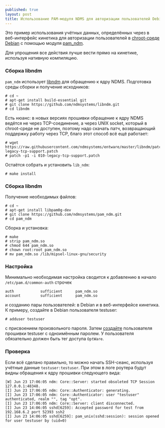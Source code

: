 ```yaml
---
published: true
layout: post
title: Использование PAM-модуля NDMS для авторизации пользователей Debian
---
```

Это пример использования учётных данных, определённых через в веб-интерфейс кинетика для авторизации пользователей в [chroot-среде Debian](/2017/06/21/debian-via-chroot/) с помощью модуля [pam_ndm](https://github.com/ndmsystems/pam_ndm).

Для упрощения все действия лучше вести прямо на кинетике, используя нативную компиляцию.

### Сборка libndm

`pam_ndm` использует [libndm](https://github.com/ndmsystems/libndm) для обращению к ядру NDMS. Подготовка среды сборки и получение исходников:

```
# cd ~
# apt-get install build-essential git
# git clone https://github.com/ndmsystems/libndm.git
# cd libndm

```
Есть нюанс: в новых версиях прошивки обращение к ядру NDMS ведётся не через TCP-соединение, а через UNIX socket, который в chroot-среде не доступен, поэтому надо скачать патч, возвращающий поддержку работу через TCP, благо этот способ всё ещё работает:
```
# wget https://raw.githubusercontent.com/ndmsystems/entware/master/libndm/patches/010-legacy-tcp-support.patch
# patch -p1 -i 010-legacy-tcp-support.patch
```
Остаётся собрать и установить `lib_ndm`:
```
# make install
```

### Сборка libndm

Получение необходимых файлов:
```
# cd ~
# apt-get install libpam0g-dev
# git clone https://github.com/ndmsystems/pam_ndm.git
# cd pam_ndm
```
Сборка и установка:
```
# make 
# strip pam_ndm.so
# chmod 644 pam_ndm.so
# chown root:root pam_ndm.so
# mv pam_ndm.so /lib/mipsel-linux-gnu/security
```

### Настройка

Минимально необходимая настройка сводится к добавлению в начало `/etc/pam.d/common-auth` строчек
```
auth            sufficient      pam_ndm.so
account         sufficient      pam_ndm.so
```
и созданию пары пользователей: в Debian и в веб-интерфейсе кинетика. К примеру, создайте в Debian пользователя testuser:
```
# adduser testuser
```
с присвоением произвольного пароля. Затем [создайте](http://my.keenetic.net/#tools.users) пользователя прошивки testuser с одноимённым паролем. У пользователя обязательно должен быть тег доступа `OptWare`.

### Проверка

Если всё сделано правильно, то можно начать SSH-сеанс, используя учётные данные `testuser:testuser`. При этом в логе роутера будут видны обращения к ядру прошивки следующего вида:

```
[W] Jun 23 17:06:05 ndm: Core::Server: started obsoleted TCP Session 127.0.0.1:48348.
[I] Jun 23 17:06:05 ndm: Core::Authenticator: generating.
[I] Jun 23 17:06:05 ndm: Core::Authenticator: user "testuser" authenticated, realm "", tag "opt".
[I] Jun 23 17:06:05 ndm: Core::Server: client disconnected.
[I] Jun 23 14:06:05 sshd[6259]: Accepted password for test from 192.168.6.2 port 52393 ssh2
[I] Jun 23 14:06:05 sshd[6259]: pam_unix(sshd:session): session opened for user testuser by (uid=0)
```

